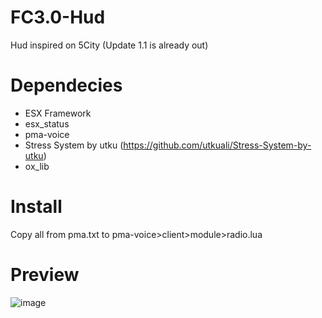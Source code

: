 # FC3.0-Hud
Hud inspired on 5City
(Update 1.1 is already out)

# Dependecies
- ESX Framework
- esx_status
- pma-voice
- Stress System by utku (https://github.com/utkuali/Stress-System-by-utku)
- ox_lib

# Install
Copy all from pma.txt to pma-voice>client>module>radio.lua

# Preview

![image](https://github.com/PiotreeQ/FC3.0-Hud/assets/47689001/21c49a7b-2e26-4fe5-99cd-8d01ca905960)

